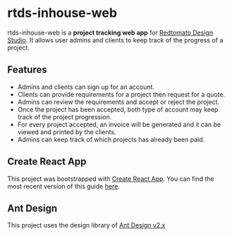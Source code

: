 # rtds-inhouse-web
rtds-inhouse-web is a **project tracking web app** for [Redtomato Design Studio](https://redtomatodesignstudio.com). It allows user admins and clients to keep track of the progress of a project.

## Features

 - Admins and clients can sign up for an account.
 - Clients can provide requirements for a project then request for a quote.
 - Admins can review the requirements and accept or reject the project.
 - Once the project has been accepted, both type of account may keep track of the project progression.
 - For every project accepted, an invoice will be generated and it can be viewed and printed by the clients.
 - Admins can keep track of which projects has already been paid.

## Create React App

This project was bootstrapped with [Create React App](https://github.com/facebookincubator/create-react-app). You can find the most recent version of this guide [here](https://github.com/facebookincubator/create-react-app/blob/master/packages/react-scripts/template/README.md).

## Ant Design

This project uses the design library of [Ant Design v2.x](https://2x.ant.design/)
